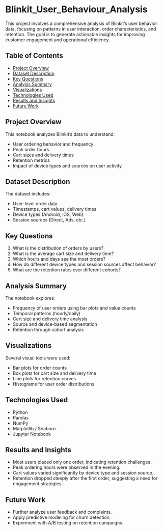 # Blinkit_User_Behaviour_Analysis

This project involves a comprehensive analysis of Blinkit’s user behavior data, focusing on patterns in user interaction, order characteristics, and retention. The goal is to generate actionable insights for improving customer engagement and operational efficiency.

## Table of Contents
- [Project Overview](#project-overview)
- [Dataset Description](#dataset-description)
- [Key Questions](#key-questions)
- [Analysis Summary](#analysis-summary)
- [Visualizations](#visualizations)
- [Technologies Used](#technologies-used)
- [Results and Insights](#results-and-insights)
- [Future Work](#future-work)

## Project Overview
This notebook analyzes Blinkit’s data to understand:
- User ordering behavior and frequency
- Peak order hours
- Cart sizes and delivery times
- Retention metrics
- Impact of device types and sources on user activity

## Dataset Description
The dataset includes:
- User-level order data
- Timestamps, cart values, delivery times
- Device types (Android, iOS, Web)
- Session sources (Direct, Ads, etc.)

## Key Questions
1. What is the distribution of orders by users?
2. What is the average cart size and delivery time?
3. Which hours and days see the most orders?
4. How do different device types and session sources affect behavior?
5. What are the retention rates over different cohorts?

## Analysis Summary
The notebook explores:
- Frequency of user orders using bar plots and value counts
- Temporal patterns (hourly/daily)
- Cart size and delivery time analysis
- Source and device-based segmentation
- Retention through cohort analysis

## Visualizations
Several visual tools were used:
- Bar plots for order counts
- Box plots for cart size and delivery time
- Line plots for retention curves
- Histograms for user order distributions

## Technologies Used
- Python
- Pandas
- NumPy
- Matplotlib / Seaborn
- Jupyter Notebook

## Results and Insights
- Most users placed only one order, indicating retention challenges.
- Peak ordering hours were observed in the evening.
- Cart values varied significantly by device type and session source.
- Retention dropped steeply after the first order, suggesting a need for engagement strategies.

## Future Work
- Further analyze user feedback and complaints.
- Apply predictive modeling for churn detection.
- Experiment with A/B testing on retention campaigns.
